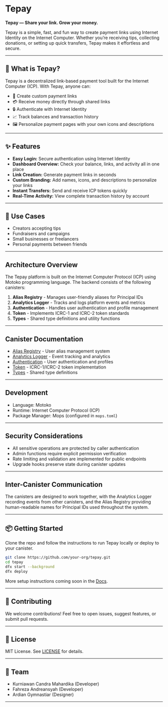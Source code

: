 
# Tepay

**Tepay — Share your link. Grow your money.**

Tepay is a simple, fast, and fun way to create payment links using Internet Identity on the Internet Computer. Whether you’re receiving tips, collecting donations, or setting up quick transfers, Tepay makes it effortless and secure.

---

## 🚀 What is Tepay?

Tepay is a decentralized link-based payment tool built for the Internet Computer (ICP). With Tepay, anyone can:

* 🔗 Create custom payment links
* 💳 Receive money directly through shared links
* 🔒 Authenticate with Internet Identity
* 📈 Track balances and transaction history
* 🖼️ Personalize payment pages with your own icons and descriptions

---

## ✨ Features

* **Easy Login:** Secure authentication using Internet Identity
* **Dashboard Overview:** Check your balance, links, and activity all in one place
* **Link Creation:** Generate payment links in seconds
* **Custom Branding:** Add names, icons, and descriptions to personalize your links
* **Instant Transfers:** Send and receive ICP tokens quickly
* **Real-Time Activity:** View complete transaction history by account

---

## 🎯 Use Cases

* Creators accepting tips
* Fundraisers and campaigns
* Small businesses or freelancers
* Personal payments between friends

---

## Architecture Overview

The Tepay platform is built on the Internet Computer Protocol (ICP) using Motoko programming language. The backend consists of the following canisters:

1. **Alias Registry** - Manages user-friendly aliases for Principal IDs
2. **Analytics Logger** - Tracks and logs platform events and metrics
3. **Authentication** - Handles user authentication and profile management
4. **Token** - Implements ICRC-1 and ICRC-2 token standards
5. **Types** - Shared type definitions and utility functions

---

## Canister Documentation

- [Alias Registry](./docs/alias-registry.md) - User alias management system
- [Analytics Logger](./docs/analytics-logger.md) - Event tracking and analytics
- [Authentication](./docs/auth.md) - User authentication and profiles
- [Token](./docs/token.md) - ICRC-1/ICRC-2 token implementation
- [Types](./docs/types.md) - Shared type definitions

---

## Development

- Language: Motoko
- Runtime: Internet Computer Protocol (ICP)
- Package Manager: Mops (configured in `mops.toml`)

---

## Security Considerations

- All sensitive operations are protected by caller authentication
- Admin functions require explicit permission verification
- Rate limiting and validation are implemented for public endpoints
- Upgrade hooks preserve state during canister updates

---

## Inter-Canister Communication

The canisters are designed to work together, with the Analytics Logger recording events from other canisters, and the Alias Registry providing human-readable names for Principal IDs used throughout the system.

---


## 📦 Getting Started

Clone the repo and follow the instructions to run Tepay locally or deploy to your canister.

```bash
git clone https://github.com/your-org/tepay.git
cd tepay
dfx start --background
dfx deploy
```

More setup instructions coming soon in the [Docs](./docs).

---

## 🤝 Contributing

We welcome contributions!
Feel free to open issues, suggest features, or submit pull requests.

---

## 📄 License

MIT License.
See [LICENSE](./LICENSE) for details.

---

## 🙌 Team

- Kurniawan Candra Mahardika (Developer)
- Fahreza Andreansyah (Developer)
- Ardian Gymnastiar (Designer)

---
